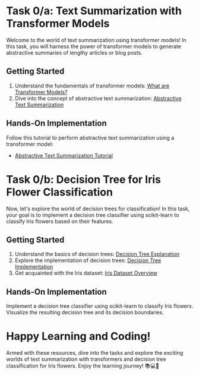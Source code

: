 # Task 0/a: Text Summarization with Transformer Models

Welcome to the world of text summarization using transformer models! In this task, you will harness the power of transformer models to generate abstractive summaries of lengthy articles or blog posts.

## Getting Started

1. Understand the fundamentals of transformer models: [What are Transformer Models?](https://youtu.be/4Bdc55j80l8)
2. Dive into the concept of abstractive text summarization: [Abstractive Text Summarization](https://medium.com/globant/abstractive-text-summarization-bccb4bf5851c)

## Hands-On Implementation

Follow this tutorial to perform abstractive text summarization using a transformer model:

- [Abstractive Text Summarization Tutorial](https://www.hackersrealm.net/post/abstractive-text-summarization-using-transformer-model)

# Task 0/b: Decision Tree for Iris Flower Classification

Now, let's explore the world of decision trees for classification! In this task, your goal is to implement a decision tree classifier using scikit-learn to classify Iris flowers based on their features.

## Getting Started

1. Understand the basics of decision trees: [Decision Tree Explanation](https://youtu.be/ZVR2Way4nwQ)
2. Explore the implementation of decision trees: [Decision Tree Implementation](https://youtu.be/PHxYNGo8NcI)
3. Get acquainted with the Iris dataset: [Iris Dataset Overview](https://drive.google.com/drive/folders/1nE-9BMPVt-xnc49BJpkKdirhmD7xy94O?usp=sharing)

## Hands-On Implementation

Implement a decision tree classifier using scikit-learn to classify Iris flowers. Visualize the resulting decision tree and its decision boundaries.

# Happy Learning and Coding!

Armed with these resources, dive into the tasks and explore the exciting worlds of text summarization with transformers and decision tree classification for Iris flowers. Enjoy the learning journey! 📚💻🌟
